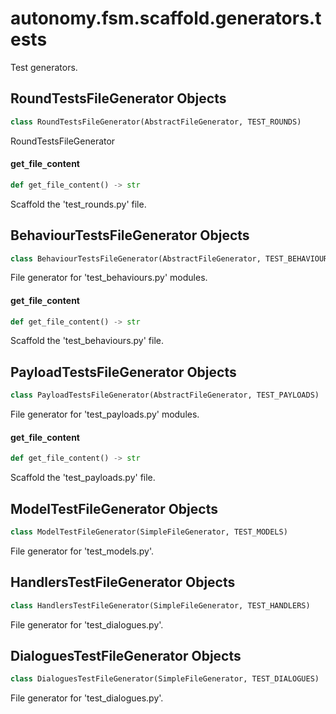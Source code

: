 <a id="autonomy.fsm.scaffold.generators.tests"></a>

# autonomy.fsm.scaffold.generators.tests

Test generators.

<a id="autonomy.fsm.scaffold.generators.tests.RoundTestsFileGenerator"></a>

## RoundTestsFileGenerator Objects

```python
class RoundTestsFileGenerator(AbstractFileGenerator, TEST_ROUNDS)
```

RoundTestsFileGenerator

<a id="autonomy.fsm.scaffold.generators.tests.RoundTestsFileGenerator.get_file_content"></a>

#### get`_`file`_`content

```python
def get_file_content() -> str
```

Scaffold the 'test_rounds.py' file.

<a id="autonomy.fsm.scaffold.generators.tests.BehaviourTestsFileGenerator"></a>

## BehaviourTestsFileGenerator Objects

```python
class BehaviourTestsFileGenerator(AbstractFileGenerator, TEST_BEHAVIOURS)
```

File generator for 'test_behaviours.py' modules.

<a id="autonomy.fsm.scaffold.generators.tests.BehaviourTestsFileGenerator.get_file_content"></a>

#### get`_`file`_`content

```python
def get_file_content() -> str
```

Scaffold the 'test_behaviours.py' file.

<a id="autonomy.fsm.scaffold.generators.tests.PayloadTestsFileGenerator"></a>

## PayloadTestsFileGenerator Objects

```python
class PayloadTestsFileGenerator(AbstractFileGenerator, TEST_PAYLOADS)
```

File generator for 'test_payloads.py' modules.

<a id="autonomy.fsm.scaffold.generators.tests.PayloadTestsFileGenerator.get_file_content"></a>

#### get`_`file`_`content

```python
def get_file_content() -> str
```

Scaffold the 'test_payloads.py' file.

<a id="autonomy.fsm.scaffold.generators.tests.ModelTestFileGenerator"></a>

## ModelTestFileGenerator Objects

```python
class ModelTestFileGenerator(SimpleFileGenerator, TEST_MODELS)
```

File generator for 'test_models.py'.

<a id="autonomy.fsm.scaffold.generators.tests.HandlersTestFileGenerator"></a>

## HandlersTestFileGenerator Objects

```python
class HandlersTestFileGenerator(SimpleFileGenerator, TEST_HANDLERS)
```

File generator for 'test_dialogues.py'.

<a id="autonomy.fsm.scaffold.generators.tests.DialoguesTestFileGenerator"></a>

## DialoguesTestFileGenerator Objects

```python
class DialoguesTestFileGenerator(SimpleFileGenerator, TEST_DIALOGUES)
```

File generator for 'test_dialogues.py'.

